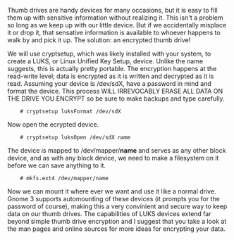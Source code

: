 Thumb drives are handy devices for many occasions, but it is easy to fill them up with sensitive information without realizing it. This isn't a problem so long as we keep up with our little device. But if we accidentally misplace it or drop it, that sensative information is available to whoever happens to walk by and pick it up. The solution: an encrypted thumb drive!

We will use cryptsetup, which was likely installed with your system, to create a LUKS, or Linux Unified Key Setup, device. Unlike the name suggests, this is actually pretty portable. The encryption happens at the read-write level; data is encrypted as it is written and decrypted as it is read. Assuming your device is /dev/sdX, have a password in mind and format the device. This process WILL IRREVOCABLY ERASE ALL DATA ON THE DRIVE YOU ENCRYPT so be sure to make backups and type carefully.


        # cryptsetup luksFormat /dev/sdX


Now open the ecrypted device.


        # cryptsetup luksOpen /dev/sdX name


The device is mapped to /dev/mapper/<strong>name</strong> and serves as any other block device, and as with any block device, we need to make a filesystem on it before we can save anything to it.


        # mkfs.ext4 /dev/mapper/name


Now we can mount it where ever we want and use it like a normal drive. Gnome 3 supports automounting of these devices (it prompts you for the password of course), making this a very convinient and secure way to keep data on our thumb drives. The capabilities of LUKS devices extend far beyond simple thumb drive encryption and I suggest that you take a look at the man pages and online sources for more ideas for encrypting your data.
